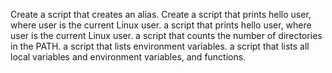 Create a script that creates an alias.
Create a script that prints hello user, where user is the current Linux user.
 a script that prints hello user, where user is the current Linux user.
a script that counts the number of directories in the PATH.
 a script that lists environment variables.
a script that lists all local variables and environment variables, and functions.
